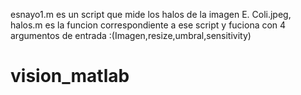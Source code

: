 esnayo1.m es un script que mide los halos de la imagen E. Coli.jpeg,
halos.m es la funcion correspondiente a ese script y fuciona con 4 argumentos de entrada :(Imagen,resize,umbral,sensitivity)
# vision_matlab

